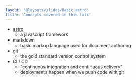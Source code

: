 ```yaml
---
layout: '@layouts/slides/Basic.astro'
title: 'Concepts covered in this talk'
---
```

- [astro](https://astro.build/)
  - a javascript framework
- markdown
  - basic markup language used for document authoring
- git
  - the gold standard version control system
- CI / CD
  - "continuous integration and continuous delivery"
  - deployments happen when we push code with git
